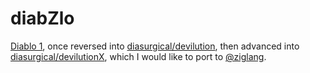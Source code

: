 # diabZlo
[Diablo 1](https://en.wikipedia.org/wiki/Diablo_(video_game)),
once reversed into [diasurgical/devilution](https://github.com/diasurgical/devilution),
then advanced into [diasurgical/devilutionX](https://github.com/diasurgical/devilutionX),
which I would like to port to [@ziglang](https://github.com/ziglang/zig).
